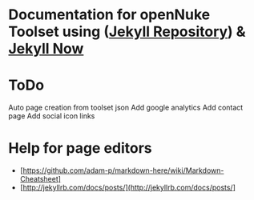 # Documentation for openNuke Toolset using ([Jekyll Repository](https://github.com/jekyll/jekyll)) & [Jekyll Now](https://github.com/barryclark/jekyll-now/)

# ToDo
Auto page creation from toolset json
Add google analytics
Add contact page
Add social icon links

# Help for page editors
- [https://github.com/adam-p/markdown-here/wiki/Markdown-Cheatsheet]
- [http://jekyllrb.com/docs/posts/](http://jekyllrb.com/docs/posts/]




